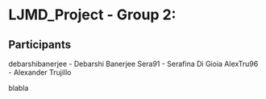 # LJMD_Project - Group 2:
## Participants 

debarshibanerjee - Debarshi Banerjee
Sera91 - Serafina Di Gioia
AlexTru96  - Alexander Trujillo


blabla
